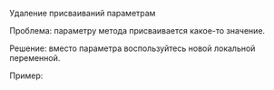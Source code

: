 Удаление присваиваний параметрам

Проблема: параметру метода присваивается какое-то значение.

Решение: вместо параметра воспользуйтесь новой локальной переменной.

Пример: <a href="https://github.com/helenasilkina/refactoring/blob/master/"></a>
